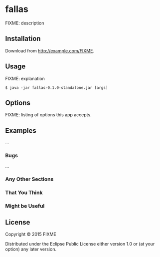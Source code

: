 # fallas

FIXME: description

## Installation

Download from http://example.com/FIXME.

## Usage

FIXME: explanation

    $ java -jar fallas-0.1.0-standalone.jar [args]

## Options

FIXME: listing of options this app accepts.

## Examples

...

### Bugs

...

### Any Other Sections
### That You Think
### Might be Useful

## License

Copyright © 2015 FIXME

Distributed under the Eclipse Public License either version 1.0 or (at
your option) any later version.
